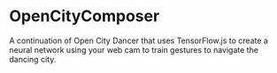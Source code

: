 # OpenCityComposer
A continuation of Open City Dancer that uses TensorFlow.js to create a neural network using your web cam to train gestures to navigate the dancing city.
